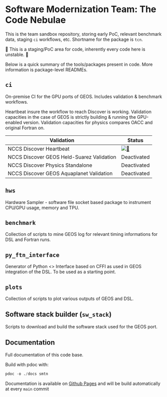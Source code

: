 
# Software Modernization Team: The Code Nebulae

This is the team sandbox repository, storing early PoC, relevant benchmark data, staging `ci` workflows, etc.
Shortname for the package is `tcn`.

🚧 This is a staging/PoC area for code, inherently every code here is unstable. 🚧

Below is a quick summary of the tools/packages present in code. More information is package-level READMEs.

## `ci`

On-premise CI for the GPU ports of GEOS. Includes validation & benchmark workflows.

Heartbeat insure the workflow to reach Discover is working.
Validation capacities in the case of GEOS is strictly building & running the GPU-enabled version.
Validation capacities for physics compares OACC and original Fortran on.

| Validation                    | Status    |
| ------------------------------------------ | --------- |
| NCCS Discover Heartbeat                    | [![💓](https://github.com/GEOS-ESM/SMT-Nebulae/actions/workflows/discover_heartbeat_nightly.yml/badge.svg)](https://github.com/GEOS-ESM/SMT-Nebulae/actions/workflows/discover_heartbeat_nightly.yml) |
| NCCS Discover GEOS Held-Suarez Validation  | Deactivated |
| NCCS Discover Physics Standalone           | Deactivated |
| NCCS Discover GEOS Aquaplanet Validation   | Deactivated |

## `hws`

Hardware Sampler - software file socket based package to instrument CPU/GPU usage, memory and TPU.

## `benchmark`

Collection of scripts to mine GEOS log for relevant timing informations for DSL and Fortran runs.

## `py_ftn_interface`

Generator of Python <> Interface based on CFFI as used in GEOS integration of the DSL. To be used as a starting point.

## `plots`

Collection of scripts to plot various outputs of GEOS and DSL.

## Software stack builder (`sw_stack`)

Scripts to download and build the software stack used for the GEOS port.

## Documentation

Full documentation of this code base.

Build with pdoc with:

```python
pdoc -o ./docs smtn
```

Documentation is available on [Github Pages](https://geos-esm.github.io/SMT-Nebulae) and will be build automatically at every `main` commit
